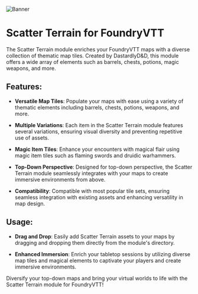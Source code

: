 ![Banner](https://i.imgur.com/P0acYyx.png)

# Scatter Terrain for FoundryVTT

The Scatter Terrain module enriches your FoundryVTT maps with a diverse collection of thematic map tiles. Created by DastardlyD&D, this module offers a wide array of elements such as barrels, chests, potions, magic weapons, and more.

## Features:

- **Versatile Map Tiles**: Populate your maps with ease using a variety of thematic elements including barrels, chests, potions, weapons, and more.

- **Multiple Variations**: Each item in the Scatter Terrain module features several variations, ensuring visual diversity and preventing repetitive use of assets.

- **Magic Item Tiles**: Enhance your encounters with magical flair using magic item tiles such as flaming swords and druidic warhammers.

- **Top-Down Perspective**: Designed for top-down perspective, the Scatter Terrain module seamlessly integrates with your maps to create immersive environments from above.

- **Compatibility**: Compatible with most popular tile sets, ensuring seamless integration with existing assets and enhancing versatility in map design.

## Usage:

- **Drag and Drop**: Easily add Scatter Terrain assets to your maps by dragging and dropping them directly from the module's directory.

- **Enhanced Immersion**: Enrich your tabletop sessions by utilizing diverse map tiles and magical elements to captivate your players and create immersive environments.

Diversify your top-down maps and bring your virtual worlds to life with the Scatter Terrain module for FoundryVTT!

